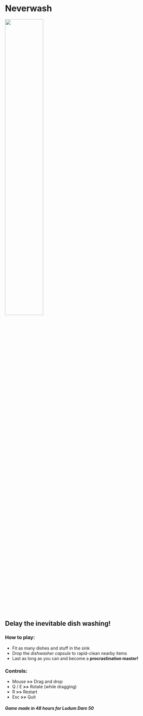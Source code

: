 # Neverwash


<img src="https://user-images.githubusercontent.com/33135141/161654387-2d8f0096-6732-46d6-9bf6-0b85da9cebc6.png" width="50%">

## Delay the inevitable dish washing!

### How to play:
- Fit as many dishes and stuff in the sink  
- Drop the *dishwasher capsule* to rapid-clean nearby items  
- Last as long as you can and become a **procrastination master!**  

### Controls:
- Mouse **>>** Drag and drop  
- Q / E **>>** Rotate (while dragging)  
- R **>>** Restart  
- Esc **>>** Quit

##### Game made in 48 hours for Ludum Dare 50
